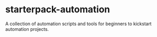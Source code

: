 # starterpack-automation
A collection of automation scripts and tools for beginners to kickstart automation projects.
